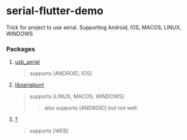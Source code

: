 # serial-flutter-demo
Trick for project to use serial. Supporting Android, IOS, MACOS, LINUX, WINDOWS

### Packages
1. [usb_serial](https://pub.dev/packages/usb_serial)
   > supports [ANDROID, IOS]
3. [libserialport](https://pub.dev/packages/libserialport)
   > supports [LINUX, MACOS, WINDOWS]
   >> also supports [ANDROID] but not well.
5. [?](https://pub.dev/flutter/packages?q=serial&platform=web)
   > supports [WEB]
